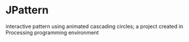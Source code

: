 # JPattern
 interactive pattern using animated cascading circles; a project created in Processing programming environment
